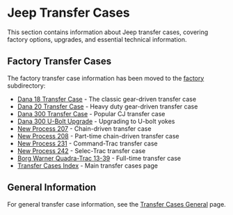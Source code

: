 # Jeep Transfer Cases

This section contains information about Jeep transfer cases, covering factory options, upgrades, and essential technical information.

## Factory Transfer Cases

The factory transfer case information has been moved to the [factory](factory/) subdirectory:

- [Dana 18 Transfer Case](factory/d18.html) - The classic gear-driven transfer case
- [Dana 20 Transfer Case](factory/d20.html) - Heavy duty gear-driven transfer case  
- [Dana 300 Transfer Case](factory/d300.html) - Popular CJ transfer case
- [Dana 300 U-Bolt Upgrade](factory/d300ub.html) - Upgrading to U-bolt yokes
- [New Process 207](factory/np207.html) - Chain-driven transfer case
- [New Process 208](factory/np208.html) - Part-time chain-driven transfer case
- [New Process 231](factory/np231.html) - Command-Trac transfer case
- [New Process 242](factory/np242.html) - Selec-Trac transfer case
- [Borg Warner Quadra-Trac 13-39](factory/qtrac.html) - Full-time transfer case
- [Transfer Cases Index](factory/index.html) - Main transfer cases page

## General Information

For general transfer case information, see the [Transfer Cases General](../XferGeneral.html) page.